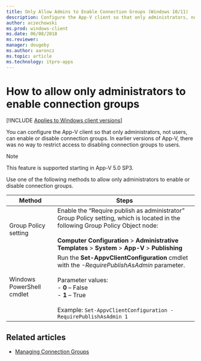 ```yaml
---
title: Only Allow Admins to Enable Connection Groups (Windows 10/11)
description: Configure the App-V client so that only administrators, not users, can enable or disable connection groups.
author: aczechowski
ms.prod: windows-client
ms.date: 06/08/2018
ms.reviewer: 
manager: dougeby
ms.author: aaroncz
ms.topic: article
ms.technology: itpro-apps
---
```

# How to allow only administrators to enable connection groups

[!INCLUDE [Applies to Windows client versions](../includes/applies-to-windows-client-versions.md)]

You can configure the App-V client so that only administrators, not users, can enable or disable connection groups. In earlier versions of App-V, there was no way to restrict access to disabling connection groups to users.

>[!NOTE]
>This feature is supported starting in App-V 5.0 SP3.

Use one of the following methods to allow only administrators to enable or disable connection groups.

|Method|Steps|
|---|---|
|Group Policy setting|Enable the “Require publish as administrator” Group Policy setting, which is located in the following Group Policy Object node:<br><br>**Computer Configuration** > **Administrative Templates** > **System** > **App-V** > **Publishing**|
|Windows PowerShell cmdlet|Run the **Set-AppvClientConfiguration** cmdlet with the *-RequirePublishAsAdmin* parameter. <br><br>Parameter values:<br>- **0** – False<br>- **1** – True<br><br>Example: ```Set-AppvClientConfiguration -RequirePublishAsAdmin 1```|





## Related articles

- [Managing Connection Groups](appv-managing-connection-groups.md)
